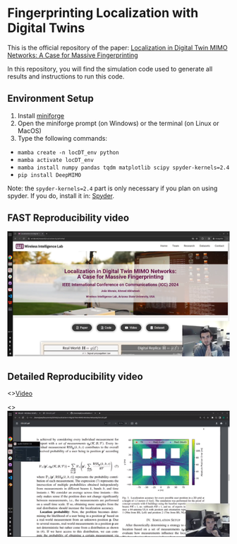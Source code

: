 # Fingerprinting Localization with Digital Twins
This is the official repository of the paper: [Localization in Digital Twin MIMO Networks: A Case for Massive Fingerprinting](https://arxiv.org/abs/2403.09614)

In this repository, you will find the simulation code used to generate all results and instructions to run this code. 

## Environment Setup

1. Install [miniforge](https://github.com/conda-forge/miniforge) 
2. Open the miniforge prompt (on Windows) or the terminal (on Linux or MacOS)
3. Type the following commands:
- `mamba create -n locDT_env python`
- `mamba activate locDT_env`
- `mamba install numpy pandas tqdm matplotlib scipy spyder-kernels=2.4`
- `pip install DeepMIMO`

Note: the `spyder-kernels=2.4` part is only necessary if you plan on using spyder. If you do, install it in: [Spyder](https://www.spyder-ide.org/).


## FAST Reproducibility video

![[Video](https://www.youtube.com/watch?v=DqulEtmGTDc)](/cover_imgs/fast_video_cover.png)

## Detailed Reproducibility video

<>[Video](https://youtu.be/abHSQB5BlX4)

<>![img](/video_cover.png)
